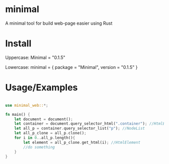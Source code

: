 # minimal
A minimal tool for build web-page easier using Rust

# Install

Uppercase:
Minimal = "0.1.5"


Lowercase: 
minimal = { package = "Minimal", version = "0.1.5" }

# Usage/Examples

```RUST

use minimal_web::*;

fn main() {
    let document = document();
    let container = document.query_selector_html(".container"); //HtmlElement
    let all_p = container.query_selector_list("p"); //NodeList
    let all_p_clone = all_p.clone();
    for i in 0..all_p.length(){
        let element = all_p_clone.get_html(i); //HtmlElement
        //do something
    }
}
```
